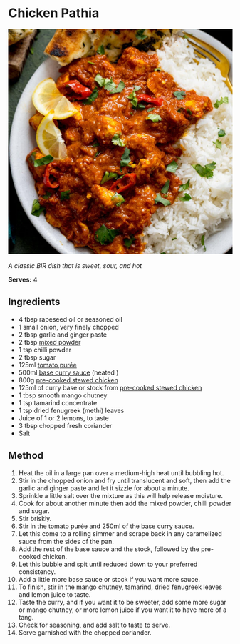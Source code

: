 # Chicken Pathia

![Chicken Pathia](resources/pathia.png)

*A classic BIR dish that is sweet, sour, and hot*

**Serves:** 4

## Ingredients
- 4 tbsp rapeseed oil or seasoned oil
- 1 small onion, very finely chopped 
- 2 tbsp garlic and ginger paste
- 2 tbsp [mixed powder](../Base/mixed-powder.md)
- 1 tsp chilli powder 
- 2 tbsp sugar 
- 125ml [tomato purée ](../Base/tomato-puree.md)
- 500ml [base curry sauce](../Base/curry-base.md) (heated )
- 800g [pre-cooked stewed chicken](../Base/pre-cooked-chicken.md)
- 125ml of curry base or stock from [pre-cooked stewed chicken](../Base/curry-base.md)
- 1 tbsp smooth mango chutney 
- 1 tsp tamarind concentrate 
- 1 tsp dried fenugreek (methi) leaves 
- Juice of 1 or 2 lemons, to taste 
- 3 tbsp chopped fresh coriander 
- Salt 


## Method
1. Heat the oil in a large pan over a medium-high heat until bubbling hot. 
1. Stir in the chopped onion and fry until translucent and soft, then add the garlic and ginger paste and let it sizzle for about a minute. 
1. Sprinkle a little salt over the mixture as this will help release 
moisture. 
1. Cook for about another minute then add the mixed powder, chilli powder and sugar. 
1. Stir briskly. 
1. Stir in the tomato purée and 250ml of the base curry sauce. 
1. Let this come to a rolling simmer and scrape back in any caramelized sauce from the sides of the pan. 
1. Add the rest of the base sauce and the stock, followed by the pre-cooked chicken. 
1. Let this bubble and spit until reduced down to your preferred consistency. 
1. Add a little more base sauce or stock if you want more sauce. 
1. To finish, stir in the mango chutney, tamarind, dried fenugreek leaves and lemon juice to taste. 
1. Taste the curry, and if you want it to be sweeter, add some more sugar or mango chutney, or more lemon juice if you want it to have more of a tang. 
1. Check for seasoning, and add salt to taste to serve. 
1. Serve garnished with the chopped coriander. 